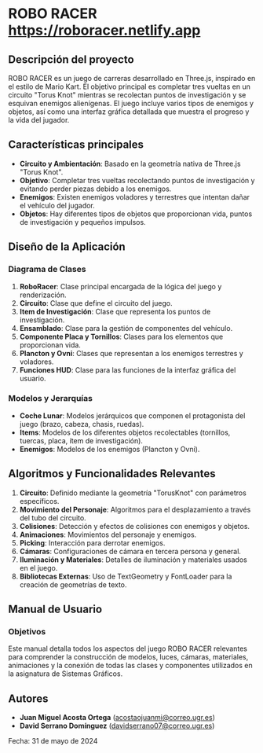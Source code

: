 # ROBO RACER https://roboracer.netlify.app 

## Descripción del proyecto

ROBO RACER es un juego de carreras desarrollado en Three.js, inspirado en el estilo de Mario Kart. El objetivo principal es completar tres vueltas en un circuito "Torus Knot" mientras se recolectan puntos de investigación y se esquivan enemigos alienígenas. El juego incluye varios tipos de enemigos y objetos, así como una interfaz gráfica detallada que muestra el progreso y la vida del jugador.

## Características principales

- **Circuito y Ambientación**: Basado en la geometría nativa de Three.js "Torus Knot".
- **Objetivo**: Completar tres vueltas recolectando puntos de investigación y evitando perder piezas debido a los enemigos.
- **Enemigos**: Existen enemigos voladores y terrestres que intentan dañar el vehículo del jugador.
- **Objetos**: Hay diferentes tipos de objetos que proporcionan vida, puntos de investigación y pequeños impulsos.

## Diseño de la Aplicación

### Diagrama de Clases

1. **RoboRacer**: Clase principal encargada de la lógica del juego y renderización.
2. **Circuito**: Clase que define el circuito del juego.
3. **Item de Investigación**: Clase que representa los puntos de investigación.
4. **Ensamblado**: Clase para la gestión de componentes del vehículo.
5. **Componente Placa y Tornillos**: Clases para los elementos que proporcionan vida.
6. **Plancton y Ovni**: Clases que representan a los enemigos terrestres y voladores.
7. **Funciones HUD**: Clase para las funciones de la interfaz gráfica del usuario.

### Modelos y Jerarquías

- **Coche Lunar**: Modelos jerárquicos que componen el protagonista del juego (brazo, cabeza, chasis, ruedas).
- **Items**: Modelos de los diferentes objetos recolectables (tornillos, tuercas, placa, ítem de investigación).
- **Enemigos**: Modelos de los enemigos (Plancton y Ovni).

## Algoritmos y Funcionalidades Relevantes

1. **Circuito**: Definido mediante la geometría "TorusKnot" con parámetros específicos.
2. **Movimiento del Personaje**: Algoritmos para el desplazamiento a través del tubo del circuito.
3. **Colisiones**: Detección y efectos de colisiones con enemigos y objetos.
4. **Animaciones**: Movimientos del personaje y enemigos.
5. **Picking**: Interacción para derrotar enemigos.
6. **Cámaras**: Configuraciones de cámara en tercera persona y general.
7. **Iluminación y Materiales**: Detalles de iluminación y materiales usados en el juego.
8. **Bibliotecas Externas**: Uso de TextGeometry y FontLoader para la creación de geometrías de texto.

## Manual de Usuario

### Objetivos

Este manual detalla todos los aspectos del juego ROBO RACER relevantes para comprender la construcción de modelos, luces, cámaras, materiales, animaciones y la conexión de todas las clases y componentes utilizados en la asignatura de Sistemas Gráficos.

## Autores

- **Juan Miguel Acosta Ortega** ([acostaojuanmi@correo.ugr.es](mailto:acostaojuanmi@correo.ugr.es))
- **David Serrano Domínguez** ([davidserrano07@correo.ugr.es](mailto:davidserrano07@correo.ugr.es))

Fecha: 31 de mayo de 2024
